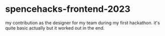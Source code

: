 # spencehacks-frontend-2023

my contribution as the designer for my team during my first hackathon. it's quite basic actually but it worked out in the end.
